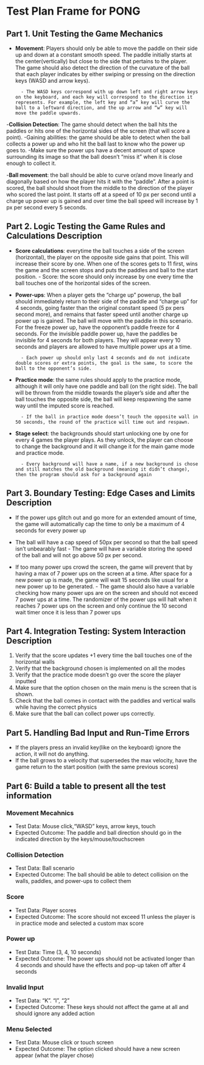 # Test Plan Frame for PONG

## Part 1. Unit Testing the Game Mechanics

- **Movement**: Players should only be able to move the paddle on their side up and down at a constant smooth speed. The paddle initially starts at the center(vertically) but close to the side that pertains to the player. The game should also detect the direction of the curvature of the ball that each player indicates by either swiping or pressing on the direction keys (WASD and arrow keys).

        - The WASD keys correspond with up down left and right arrow keys on the keyboard, and each key will correspond to the direction it represents. For example, the left key and “a” key will curve the ball to a leftward direction, and the up arrow and “w” key will move the paddle upwards.

-**Collision Detection**: The game should detect when the ball hits the paddles or hits one of the horizontal sides of the screen (that will score a point).
-Gaining abilities: the game should be able to detect when the ball collects a power up and who hit the ball last to know who the power up goes to.
    -Make sure the power ups have a decent amount of space surrounding its image so that the ball doesn’t “miss it” when it is close enough to collect it.

-**Ball movement**: the ball should be able to curve or/and move linearly and diagonally based on how the player hits it with the “paddle”. After a point is scored, the ball should shoot from the middle to the direction of the player who scored the last point. It starts off at a speed of 10 px per second until a charge up power up is gained and over time the ball speed will increase by 1 px per second every 5 seconds.

## Part 2. Logic Testing the Game Rules and Calculations Description

- **Score calculations**: everytime the ball touches a side of the screen (horizontal), the player on the opposite side gains that point. This will increase their score by one. When one of the scores gets to 11 first, wins the game and the screen stops and puts the paddles and ball to the start position.
        - Score: the score should only increase by one every time the ball touches one of the horizontal sides of the screen.

- **Power-ups**: When a player gets the “charge up” powerup, the ball should immediately return to their side of the paddle and “charge up” for 4 seconds, going faster than the original constant speed (5 px pers second more), and remains that faster speed until another charge up power up is gained. The ball will move with the paddle in this scenario. For the freeze power up, have the opponent’s paddle freeze for 4 seconds. For the invisible paddle power up, have the paddles be invisible for 4 seconds for both players. They will appear every 10 seconds and players are allowed to have multiple power ups at a time.

        - Each power up should only last 4 seconds and do not indicate double scores or extra points, the goal is the same, to score the ball to the opponent’s side.

- **Practice mode**: the same rules should apply to the practice mode, although it will only have one paddle and ball (on the right side). The ball will be thrown from the middle towards the player’s side and after the ball touches the opposite side, the ball will keep respawning the same way until the imputed score is reached.

        - If the ball in practice mode doesn’t touch the opposite wall in 50 seconds, the round of the practice will time out and respawn.

- **Stage select**: the backgrounds should start unlocking one by one for every 4 games the player plays. As they unlock, the player can choose to change the background and it will change it for the main game mode and practice mode.

        - Every background will have a name, if a new background is chose and still matches the old background (meaning it didn’t change), then the program should ask for a background again

## Part 3. Boundary Testing: Edge Cases and Limits Description

- If the power ups glitch out and go more for an extended amount of time, the game will automatically cap the time to only be a maximum of 4 seconds for every power up

- The ball will have a cap speed of 50px per second so that the ball speed isn’t unbearably fast
        - The game will have a variable storing the speed of the ball and will not go above 50 px per second.

- If too many power ups crowd the screen, the game will prevent that by having a max of 7 power ups on the screen at a time. After space for a new power up is made, the game will wait 15 seconds like usual for a new power up to be generated.
        - The game should also have a variable checking how many power ups are on the screen and should not exceed 7 power ups at a time. The randomizer of the power ups will halt when it reaches 7 power ups on the screen and only continue the 10 second wait timer once it is less than 7 power ups

## Part 4. Integration Testing: System Interaction Description

1. Verify that the score updates +1 every time the ball touches one of the horizontal walls
2. Verify that the background chosen is implemented on all the modes
3. Verify that the practice mode doesn’t go over the score the player inputted
4. Make sure that the option chosen on the main menu is the screen that is shown.
5. Check that the ball comes in contact with the paddles and vertical walls while having the correct physics
6. Make sure that the ball can collect power ups correctly.

## Part 5. Handling Bad Input and Run-Time Errors

- If the players press an invalid key(like on the keyboard) ignore the action, it will not do anything.
- If the ball grows to a velocity that supersedes the max velocity, have the game return to the start position (with the same previous scores)

## Part 6: Build a table to present all the test information

### Movement Mecahnics

- Test Data: Mouse click,“WASD” keys, arrow keys, touch
- Expected Outcome: The paddle and ball direction should go in the indicated direction by the keys/mouse/touchscreen

### Collision Detection

- Test Data: Ball scenario
- Expected Outcome: The ball should be able to detect collision on the walls, paddles, and power-ups to collect them

### Score

- Test Data: Player scores
- Expected Outcome: The score should not exceed 11 unless the player is in practice mode and selected a custom max score

### Power up

- Test Data: Time (3, 4, 10 seconds)
- Expected Outcome: The power ups should not be activated longer than 4 seconds and should have the effects and pop-up taken off after 4 seconds

### Invalid Input

- Test Data: “K”. “l”, “2”
- Expected Outcome: These keys should not affect the game at all and should ignore any added action

### Menu Selected

- Test Data: Mouse click or touch screen
- Expected Outcome: The option clicked should have a new screen appear (what the player chose)
